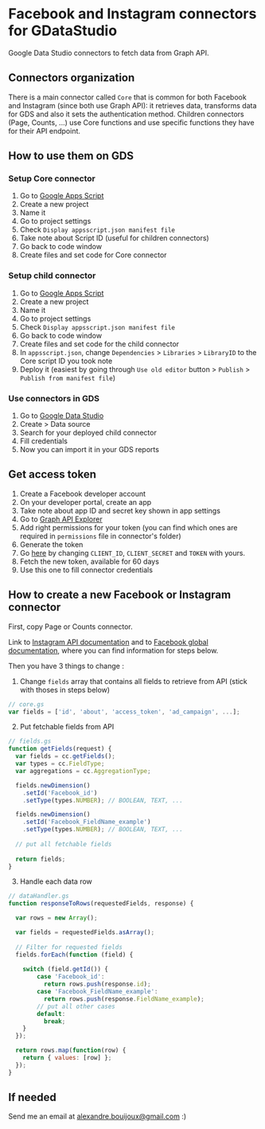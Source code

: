 # Facebook and Instagram connectors for GDataStudio
Google Data Studio connectors to fetch data from Graph API.

## Connectors organization
There is a main connector called `Core` that is common for both Facebook and Instagram (since both use Graph API): it retrieves data, transforms data for GDS and also it sets the authentication method.
Children connectors (Page, Counts, ...) use Core functions and use specific functions they have for their API endpoint.

## How to use them on GDS

### Setup Core connector
1. Go to [Google Apps Script](https://script.google.com)
2. Create a new project
3. Name it
4. Go to project settings
5. Check `Display appsscript.json manifest file`
6. Take note about Script ID (useful for children connectors)
7. Go back to code window
8. Create files and set code for Core connector

### Setup child connector
1. Go to [Google Apps Script](https://script.google.com)
2. Create a new project
3. Name it
4. Go to project settings
5. Check `Display appsscript.json manifest file`
7. Go back to code window
8. Create files and set code for the child connector
9. In `appsscript.json`, change `Dependencies` > `Libraries` > `LibraryID` to the Core script ID you took note
10. Deploy it (easiest by going through `Use old editor` button > `Publish` > `Publish from manifest file`)

### Use connectors in GDS
1. Go to [Google Data Studio](https://datastudio.google.com)
2. Create > Data source
3. Search for your deployed child connector
4. Fill credentials
5. Now you can import it in your GDS reports

## Get access token
1. Create a Facebook developer account
2. On your developer portal, create an app
3. Take note about app ID and secret key shown in app settings
4. Go to [Graph API Explorer](https://developers.facebook.com/tools/explorer)
5. Add right permissions for your token (you can find which ones are required in `permissions` file in connector's folder)
6. Generate the token
7. Go [here](https://graph.facebook.com/v11.0/oauth/access_token?grant_type=fb_exchange_token&client_id=CLIENT_ID&client_secret=CLIENT_SECRET&fb_exchange_token=TOKEN) by changing `CLIENT_ID`, `CLIENT_SECRET` and `TOKEN` with yours.
8. Fetch the new token, available for 60 days
9. Use this one to fill connector credentials

## How to create a new Facebook or Instagram connector
First, copy Page or Counts connector.

Link to [Instagram API documentation](https://developers.facebook.com/docs/instagram-api/) and to [Facebook global documentation](https://developers.facebook.com/docs), where you can find information for steps below.

Then you have 3 things to change :
1. Change `fields` array that contains all fields to retrieve from API (stick with thoses in steps below)
```javascript
// core.gs
var fields = ['id', 'about', 'access_token', 'ad_campaign', ...];
```
2. Put fetchable fields from API
```javascript
// fields.gs
function getFields(request) {
  var fields = cc.getFields();
  var types = cc.FieldType;
  var aggregations = cc.AggregationType;

  fields.newDimension()
    .setId('Facebook_id')
    .setType(types.NUMBER); // BOOLEAN, TEXT, ...

  fields.newDimension()
    .setId('Facebook_FieldName_example')
    .setType(types.NUMBER); // BOOLEAN, TEXT, ...
  
  // put all fetchable fields
  
  return fields;
}
```
3. Handle each data row
```javascript
// dataHandler.gs
function responseToRows(requestedFields, response) {

  var rows = new Array();

  var fields = requestedFields.asArray();
  
  // Filter for requested fields
  fields.forEach(function (field) {
    
    switch (field.getId()) {
        case 'Facebook_id':
          return rows.push(response.id);
        case 'Facebook_FieldName_example':
          return rows.push(response.FieldName_example);
        // put all other cases
        default:
          break;
    }
  });

  return rows.map(function(row) {
    return { values: [row] };
  });
}
```



## If needed
Send me an email at alexandre.bouijoux@gmail.com :)
